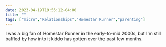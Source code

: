 ---date: 2023-04-19T19:55:12-04:00title: ""tags: ["micro","Relationships","Homestar Runner","parenting"]---I was a big fan of Homestar Runner in the early-to-mid 2000s, but I'm still baffled by how into it kiddo has gotten over the past few months.
